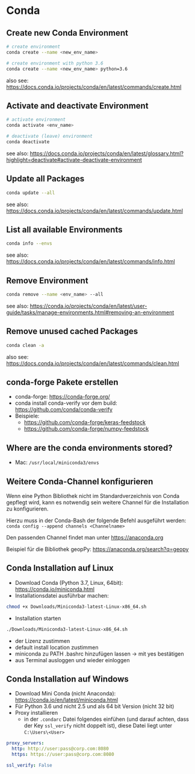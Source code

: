 # Conda

## Create new Conda Environment
```bash
# create environment
conda create --name <new_env_name>

# create environment with python 3.6
conda create --name <new_env_name> python=3.6
```

also see: <https://docs.conda.io/projects/conda/en/latest/commands/create.html>

## Activate and deactivate Environment
```bash
# activate environment
conda activate <env_name>

# deactivate (leave) environment
conda deactivate
```

see also: <https://docs.conda.io/projects/conda/en/latest/glossary.html?highlight=deactivate#activate-deactivate-environment>

## Update all Packages
```bash
conda update --all
```

see also: <https://docs.conda.io/projects/conda/en/latest/commands/update.html>

## List all available Environments
```bash
conda info --envs
```

see also: <https://docs.conda.io/projects/conda/en/latest/commands/info.html>

## Remove Environment
```bash
conda remove --name <env_name> --all
```

see also: <https://conda.io/projects/conda/en/latest/user-guide/tasks/manage-environments.html#removing-an-environment>

##  Remove unused cached Packages
```bash
conda clean -a
```

also see: <https://docs.conda.io/projects/conda/en/latest/commands/clean.html>

## conda-forge Pakete erstellen
- conda-forge: <https://conda-forge.org/>
- conda install conda-verify vor dem build: <https://github.com/conda/conda-verify>
- Beispiele:
  - <https://github.com/conda-forge/keras-feedstock>
  - <https://github.com/conda-forge/numpy-feedstock>

## Where are the conda environments stored?
- Mac: `/usr/local/miniconda3/envs`

## Weitere Conda-Channel konfigurieren
Wenn eine Python Bibliothek nicht im Standardverzeichnis von Conda
gepflegt wird, kann es notwendig sein weitere Channel für die
Installation zu konfigurieren.

Hierzu muss in der Conda-Bash der folgende Befehl ausgeführt werden:
`conda config --append channels <Channelname>`

Den passenden Channel findet man unter <https://anaconda.org>

Beispiel für die Bibliothek geopPy: <https://anaconda.org/search?q=geopy>

## Conda Installation auf Linux
- Download Conda (Python 3.7, Linux, 64bit): <https://conda.io/miniconda.html>
- Installationsdatei ausführbar machen:

```bash
chmod +x Downloads/Miniconda3-latest-Linux-x86_64.sh
```

- Installation starten

```bash
./Downloads/Miniconda3-latest-Linux-x86_64.sh
```

- der Lizenz zustimmen
- default install location zustimmen
- miniconda zu PATH .bashrc hinzufügen lassen -\> mit yes bestätigen
- aus Terminal ausloggen und wieder einloggen

## Conda Installation auf Windows
- Download Mini Conda (nicht Anaconda): <https://conda.io/en/latest/miniconda.html>
- Für Python 3.6 und nicht 2.5 und als 64 bit Version (nicht 32 bit)
- Proxy installieren
  - in der `.condarc` Datei folgendes einfühen (und darauf achten, dass der Key `ssl_verify` nicht doppelt ist), diese Datei liegt unter `C:\Users\<User>`

```YAML
proxy_servers:
  http: http://user:pass@corp.com:8080
  https: https://user:pass@corp.com:8080

ssl_verify: False
```
